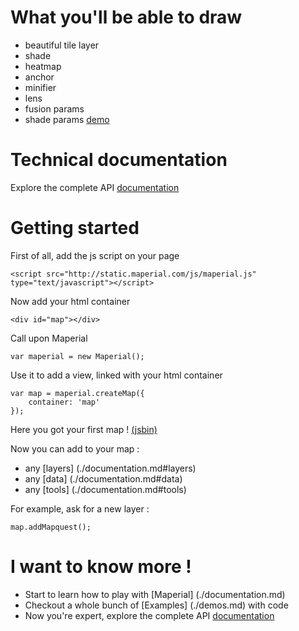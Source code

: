 
# What you'll be able to draw
- beautiful tile layer
- shade
- heatmap
- anchor
- minifier
- lens
- fusion params
- shade params
[demo](http://jsbin.com/bixatibufogu/10/embed?js,output)

# Technical documentation

Explore the complete API [documentation](http://static.maperial.com/doc)

# Getting started
First of all, add the js script on your page
```
<script src="http://static.maperial.com/js/maperial.js" type="text/javascript"></script>
```

Now add your html container
```
<div id="map"></div>
```

Call upon Maperial
```
var maperial = new Maperial();
```

Use it to add a view, linked with your html container
```
var map = maperial.createMap({
    container: 'map'
});
```

Here you got your first map !
[(jsbin)](http://jsbin.com/bixatibufogu/10/embed?js,output)

Now you can add to your map :
- any [layers] (./documentation.md#layers)
- any [data] (./documentation.md#data)
- any [tools] (./documentation.md#tools)

For example, ask for a new layer :
```
map.addMapquest();
```

# I want to know more !
- Start to learn how to play with [Maperial] (./documentation.md)
- Checkout a whole bunch of [Examples] (./demos.md) with code
- Now you're expert, explore the complete API
[documentation](http://static.maperial.com/doc)

